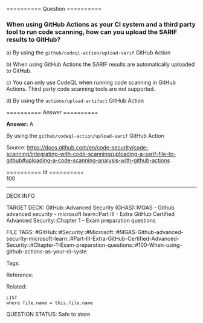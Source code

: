 ========== Question ==========  

### When using GitHub Actions as your CI system and a third party tool to run code scanning, how can you upload the SARIF results to GitHub?

a) By using the `github/codeql-action/upload-sarif` GitHub Action

b) When using GitHub Actions the SARIF results are automatically uploaded to GitHub.

c) You can only use CodeQL when running code scanning in GitHub Actions. Third party code scanning tools are not supported.

d) By using the `actions/upload-artifact` GitHub Action  

========== Answer ==========  

**Answer:** A

By using the `github/codeql-action/upload-sarif` GitHub Action

Source: https://docs.github.com/en/code-security/code-scanning/integrating-with-code-scanning/uploading-a-sarif-file-to-github#uploading-a-code-scanning-analysis-with-github-actions

========== Id ==========  
100

---

DECK INFO

TARGET DECK: GitHub::Advanced Security (GHAS)::MGAS - Github advanced security - microsoft learn::Part III - Extra GitHub Certified Advanced Security::Chapter 1 - Exam preparation questions

FILE TAGS: #GitHub::#Security::#Microsoft::#MGAS-Github-advanced-security-microsoft-learn::#Part-III-Extra-GitHub-Certified-Advanced-Security::#Chapter-1-Exam-preparation-questions::#100-When-using-github-actions-as-your-ci-syste

Tags:

Reference:

Related:

```dataview
LIST
where file.name = this.file.name
```

QUESTION STATUS: Safe to store
